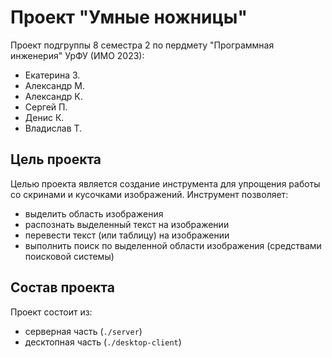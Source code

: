 # Проект "Умные ножницы"
Проект подгруппы 8 семестра 2 по пердмету "Программная инженерия" УрФУ (ИМО 2023):
- Екатерина З.
- Александр М.
- Александр К.
- Сергей П.
- Денис К.
- Владислав Т.

## Цель проекта
Целью проекта является создание инструмента для упрощения работы со скринами и кусочками изображений. Инструмент позволяет:
- выделить область изображения
- распознать выделенный текст на изображении
- перевести текст (или таблицу) на изображении
- выполнить поиск по выделенной области изображения (средствами поисковой системы)

## Состав проекта
Проект состоит из:
- серверная часть (```./server```)
- десктопная часть (```./desktop-client```)
